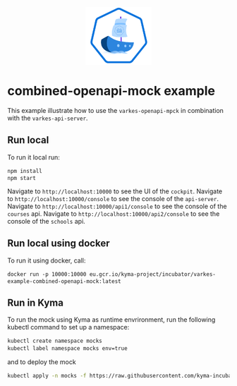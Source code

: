 <p align="center">
 <img src="../../logos/logo.svg" width="150">
</p>

# combined-openapi-mock example

This example illustrate how to use the `varkes-openapi-mpck` in combination with the `varkes-api-server`.

## Run local

To run it local run:
```
npm install
npm start
```

Navigate to `http://localhost:10000` to see the UI of the `cockpit`.
Navigate to `http://localhost:10000/console` to see the console of the `api-server`.
Navigate to `http://localhost:10000/api1/console` to see the console of the `courses` api.
Navigate to `http://localhost:10000/api2/console` to see the console of the `schools` api.

## Run local using docker

To run it using docker, call:
```
docker run -p 10000:10000 eu.gcr.io/kyma-project/incubator/varkes-example-combined-openapi-mock:latest
```

## Run in Kyma

To run the mock using Kyma as runtime envrironment, run the following kubectl command to set up a namespace:

```bash
kubectl create namespace mocks
kubectl label namespace mocks env=true
```

and to deploy the mock
```bash
kubectl apply -n mocks -f https://raw.githubusercontent.com/kyma-incubator/varkes/master/examples/combined-openapi-mock/deployment/deployment.yaml
```